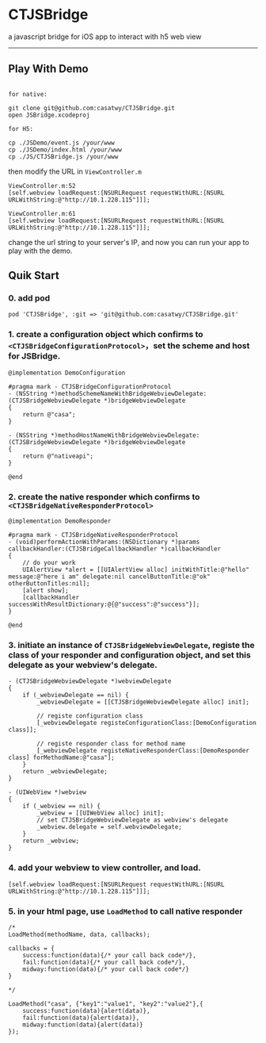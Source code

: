 # CTJSBridge
a javascript bridge for iOS app to interact with h5 web view

---

## Play With Demo

```

for native:

git clone git@github.com:casatwy/CTJSBridge.git
open JSBridge.xcodeproj

for H5:

cp ./JSDemo/event.js /your/www
cp ./JSDemo/index.html /your/www
cp ./JS/CTJSBridge.js /your/www

```

then modify the URL in `ViewController.m`

```
ViewController.m:52
[self.webview loadRequest:[NSURLRequest requestWithURL:[NSURL URLWithString:@"http://10.1.228.115"]]];

ViewController.m:61
[self.webview loadRequest:[NSURLRequest requestWithURL:[NSURL URLWithString:@"http://10.1.228.115"]]];

```

change the url string to your server's IP, and now you can run your app to play with the demo.

## Quik Start

### 0. add pod

```
pod 'CTJSBridge', :git => 'git@github.com:casatwy/CTJSBridge.git'
```

### 1. create a configuration object which confirms to `<CTJSBridgeConfigurationProtocol>`，set the scheme and host for JSBridge.

```
@implementation DemoConfiguration

#pragma mark - CTJSBridgeConfigurationProtocol
- (NSString *)methodSchemeNameWithBridgeWebviewDelegate:(CTJSBridgeWebviewDelegate *)bridgeWebviewDelegate
{
    return @"casa";
}

- (NSString *)methodHostNameWithBridgeWebviewDelegate:(CTJSBridgeWebviewDelegate *)bridgeWebviewDelegate
{
    return @"nativeapi";
}

@end
```

### 2. create the native responder which confirms to `<CTJSBridgeNativeResponderProtocol>`

```
@implementation DemoResponder

#pragma mark - CTJSBridgeNativeResponderProtocol
- (void)performActionWithParams:(NSDictionary *)params callbackHandler:(CTJSBridgeCallbackHandler *)callbackHandler
{
    // do your work
    UIAlertView *alert = [[UIAlertView alloc] initWithTitle:@"hello" message:@"here i am" delegate:nil cancelButtonTitle:@"ok" otherButtonTitles:nil];
    [alert show];
    [callbackHandler successWithResultDictionary:@{@"success":@"success"}];
}

@end
```

### 3. initiate an instance of `CTJSBridgeWebviewDelegate`, registe the class of your responder and configuration object, and set this delegate as your webview's delegate.

```
- (CTJSBridgeWebviewDelegate *)webviewDelegate
{
    if (_webviewDelegate == nil) {
        _webviewDelegate = [[CTJSBridgeWebviewDelegate alloc] init];

        // registe configuration class
        [_webviewDelegate registeConfigurationClass:[DemoConfiguration class]];

        // registe responder class for method name
        [_webviewDelegate registeNativeResponderClass:[DemoResponder class] forMethodName:@"casa"];
    }
    return _webviewDelegate;
}

- (UIWebView *)webview
{
    if (_webview == nil) {
        _webview = [[UIWebView alloc] init];
        // set CTJSBridgeWebviewDelegate as webview's delegate
        _webview.delegate = self.webviewDelegate;
    }
    return _webview;
}
```

### 4. add your webview to view controller, and load.

```
[self.webview loadRequest:[NSURLRequest requestWithURL:[NSURL URLWithString:@"http://10.1.228.115"]]];
```

### 5. in your html page, use `LoadMethod` to call native responder

```
/*
LoadMethod(methodName, data, callbacks);

callbacks = {
    success:function(data){/* your call back code*/},
    fail:function(data){/* your call back code*/},
    midway:function(data){/* your call back code*/}
}

*/

LoadMethod("casa", {"key1":"value1", "key2":"value2"},{
    success:function(data){alert(data)},
    fail:function(data){alert(data)},
    midway:function(data){alert(data)}
});
```
